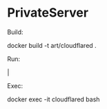 # PrivateServer



Build:

docker build -t art/cloudflared .


Run:

|


Exec:

docker exec -it cloudflared bash